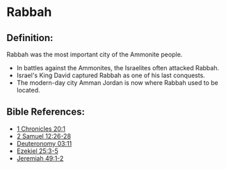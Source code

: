 # Rabbah #

## Definition: ##

Rabbah was the most important city of the Ammonite people.

* In battles against the Ammonites, the Israelites often attacked Rabbah.
* Israel's King David captured Rabbah as one of his last conquests.
* The modern-day city Amman Jordan is now where Rabbah used to be located.



## Bible References: ##

* [1 Chronicles 20:1](en/tn/1ch/help/20/01)
* [2 Samuel 12:26-28](en/tn/2sa/help/12/26)
* [Deuteronomy 03:11](en/tn/deu/help/03/11)
* [Ezekiel 25:3-5](en/tn/ezk/help/25/03)
* [Jeremiah 49:1-2](en/tn/jer/help/49/01)